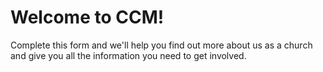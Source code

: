---
---
# Welcome to CCM!
Complete this form and we'll help you find out more about us as a church and give you all the information you need to get involved.